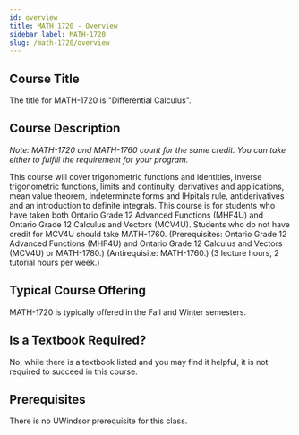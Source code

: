 ```yaml
---
id: overview
title: MATH 1720 - Overview
sidebar_label: MATH-1720
slug: /math-1720/overview
---
```


## Course Title

The title for MATH-1720 is "Differential Calculus".

## Course Description

_Note: MATH-1720 and MATH-1760 count for the same credit. You can take either to fulfill the requirement for your program._

This course will cover trigonometric functions and identities, inverse trigonometric functions, limits and continuity, derivatives and applications, mean value theorem, indeterminate forms and lHpitals rule, antiderivatives and an introduction to definite integrals. This course is for students who have taken both Ontario Grade 12 Advanced Functions (MHF4U) and Ontario Grade 12 Calculus and Vectors (MCV4U). Students who do not have credit for MCV4U should take MATH-1760. (Prerequisites: Ontario Grade 12 Advanced Functions (MHF4U) and Ontario Grade 12 Calculus and Vectors (MCV4U) or MATH-1780.) (Antirequisite: MATH-1760.) (3 lecture hours, 2 tutorial hours per week.)

## Typical Course Offering

MATH-1720 is typically offered in the Fall and Winter semesters.

## Is a Textbook Required?

No, while there is a textbook listed and you may find it helpful, it is not required to succeed in this course.

## Prerequisites

There is no UWindsor prerequisite for this class.
